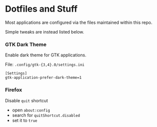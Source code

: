# Dotfiles and Stuff

Most applications are configured via the files maintained within this repo.

Simple tweaks are instead listed below.

### GTK Dark Theme

Enable dark theme for GTK applications.

File: `.config/gtk-{3,4}.0/settings.ini`

```
[Settings]
gtk-application-prefer-dark-theme=1
```

### Firefox

Disable `quit` shortcut
- open `about:config`
- search for `quitShortcut.disabled`
- set it to `true`
